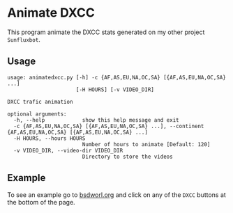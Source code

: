 
# Animate DXCC

This program animate the DXCC stats generated on my other project `Sunfluxbot`.

## Usage

```
usage: animatedxcc.py [-h] -c {AF,AS,EU,NA,OC,SA} [{AF,AS,EU,NA,OC,SA} ...]
                      [-H HOURS] [-v VIDEO_DIR]

DXCC trafic animation

optional arguments:
  -h, --help            show this help message and exit
  -c {AF,AS,EU,NA,OC,SA} [{AF,AS,EU,NA,OC,SA} ...], --continent {AF,AS,EU,NA,OC,SA} [{AF,AS,EU,NA,OC,SA} ...]
  -H HOURS, --hours HOURS
                        Number of hours to animate [Default: 120]
  -v VIDEO_DIR, --video-dir VIDEO_DIR
                        Directory to store the videos
```

## Example

To see an example go to [bsdworl.org][1] and click on any of the `DXCC` buttons at the bottom of the page.

[1]: https://bsdworld.org/

